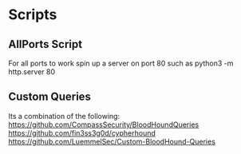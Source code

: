 # Scripts
## AllPorts Script
For all ports to work spin up a server on port 80 such as python3 -m http.server 80

## Custom Queries
Its a combination of the following:
https://github.com/CompassSecurity/BloodHoundQueries  
https://github.com/fin3ss3g0d/cypherhound  
https://github.com/LuemmelSec/Custom-BloodHound-Queries  
